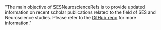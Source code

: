 "The main objective of SESNeuroscienceRefs is to provide updated information on
    recent scholar publications related to the field of SES and Neuroscience studies.
    Please refer to the [GitHub repo](https://github.com/FedeGiovannetti/SESNeuroscienceRefs) for more information."
